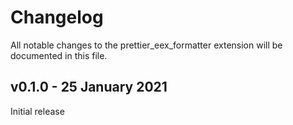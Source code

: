 # Changelog

All notable changes to the prettier_eex_formatter extension will be documented in this file.

## v0.1.0 - 25 January 2021

Initial release
